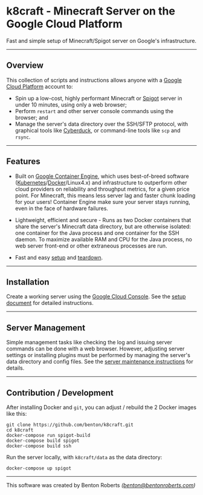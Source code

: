 k8craft - Minecraft Server on the Google Cloud Platform
================
Fast and simple setup of Minecraft/Spigot server on Google's infrastructure.

----------------
Overview
----------------
This collection of scripts and instructions allows anyone with a [Google Cloud Platform][1] account to:
* Spin up a low-cost, highly performant Minecraft or [Spigot][2] server in under 10 minutes, using only a web browser;
* Perform `restart` and other server console commands using the browser; and
* Manage the server's data directory over the SSH/SFTP protocol, with graphical tools like [Cyberduck][3], or command-line tools like `scp` and `rsync`.

----------------
Features
----------------
* Built on [Google Container Engine][4], which uses best-of-breed software  ([Kubernetes][5]/[Docker][6]/Linux4.x) and infrastructure to outperform other cloud providers on reliability and throughput metrics, for a given price point. For Minecraft, this means less server lag and faster chunk loading for your users! Container Engine make sure your server stays running, even in the face of hardware failures.

* Lightweight, efficient and secure - Runs as two Docker containers that share the server's Minecraft data directory, but are otherwise isolated: one container for the Java process and one container for the SSH daemon. To maximize available RAM and CPU for the Java process, no web server front-end or other extraneous processes are run.

* Fast and easy [setup][7] and [teardown][8].

----------------
Installation
----------------
Create a working server using the [Google Cloud Console][9]. See the [setup document][7] for detailed instructions.

----------------
Server Management
----------------
Simple management tasks like checking the log and issuing server commands can be done with a web browser. However, adjusting server settings or installing plugins must be performed by managing the server's data directory and config files. See the [server maintenance instructions][10] for details.

----------------
Contribution / Development
----------------
After installing Docker and `git`, you can adjust / rebuild the 2 Docker images like this:

    git clone https://github.com/benton/k8craft.git
    cd k8craft
    docker-compose run spigot-build
    docker-compose build spigot
    docker-compose build ssh

Run the server locally, with `k8craft/data` as the data directory:

    docker-compose up spigot

---
This software was created by Benton Roberts _(benton@bentonroberts.com)_



[1]:https://cloud.google.com/
[2]:https://www.spigotmc.org/
[3]:https://cyberduck.io/
[4]:https://cloud.google.com/container-engine/
[5]:http://kubernetes.io/
[6]:https://www.docker.com/
[7]:https://github.com/benton/k8craft/blob/master/doc/setup.md
[8]:https://github.com/benton/k8craft/blob/master/doc/teardown.md
[9]:https://console.cloud.google.com/home/dashboard
[10]:https://github.com/benton/k8craft/blob/master/doc/maintenance.md
